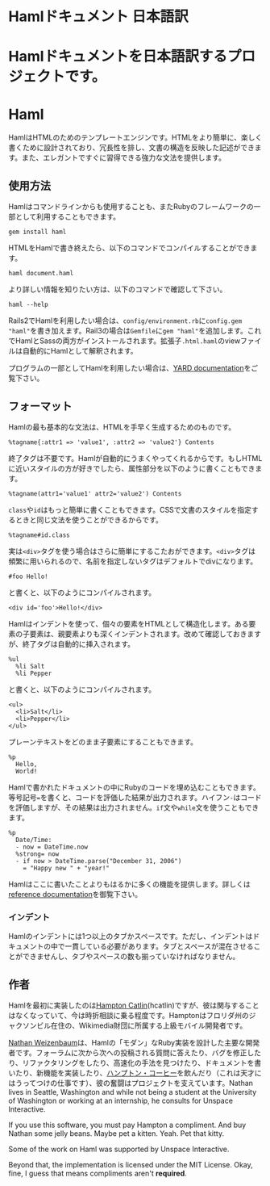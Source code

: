 Hamlドキュメント 日本語訳
=========================
Hamlドキュメントを日本語訳するプロジェクトです。  
=======
# Haml

<!--
Haml is a templating engine for HTML.
It's are designed to make it both easier and more pleasant
to write HTML documents,
by eliminating redundancy,
reflecting the underlying structure that the document represents,
and providing elegant, easily understandable, and powerful syntax.
-->

HamlはHTMLのためのテンプレートエンジンです。HTMLをより簡単に、楽しく書くために設計されており、冗長性を排し、文書の構造を反映した記述ができます。また、エレガントですぐに習得できる強力な文法を提供します。

## 使用方法

<!--
Haml can be used from the command line
or as part of a Ruby web framework.
The first step is to install the gem:
-->

Hamlはコマンドラインからも使用することも、またRubyのフレームワークの一部として利用することもできます。

    gem install haml

<!--
After you convert some HTML to Haml, you can run
-->

HTMLをHamlで書き終えたら、以下のコマンドでコンパイルすることができます。

    haml document.haml

<!--
to compile them.
For more information on these commands, check out
-->

より詳しい情報を知りたい方は、以下のコマンドで確認して下さい。

    haml --help

<!--
To install Haml in Rails 2,
just add `config.gem "haml"` to `config/environment.rb`.
In Rails 3, add `gem "haml"` to your Gemfile instead.
and both Haml and Sass will be installed.
Views with the `.html.haml` extension will automatically use Haml.
-->

Rails2でHamlを利用したい場合は、`config/environment.rb`に`config.gem "haml"`を書き加えます。Rail3の場合は`Gemfile`に`gem "haml"`を追加します。これでHamlとSassの両方がインストールされます。拡張子`.html.haml`のviewファイルは自動的にHamlとして解釈されます。

<!--
To use Haml programatically,
check out the [YARD documentation](http://haml-lang.com/docs/yardoc/).
-->

プログラムの一部としてHamlを利用したい場合は、[YARD documentation](http://haml-lang.com/docs/yardoc/)をご覧下さい。

## フォーマット

<!--
The most basic element of Haml
is a shorthand for creating HTML:
-->

Hamlの最も基本的な文法は、HTMLを手早く生成するためのものです。

    %tagname{:attr1 => 'value1', :attr2 => 'value2'} Contents

<!--
No end-tag is needed; Haml handles that automatically.
If you prefer HTML-style attributes, you can also use:
-->

終了タグは不要です。Hamlが自動的にうまくやってくれるからです。もしHTMLに近いスタイルの方が好きでしたら、属性部分を以下のように書くこともできます。

    %tagname(attr1='value1' attr2='value2') Contents

<!--
Adding `class` and `id` attributes is even easier.
Haml uses the same syntax as the CSS that styles the document:
-->

`class`や`id`はもっと簡単に書くこともできます。CSSで文書のスタイルを指定するときと同じ文法を使うことができるからです。

    %tagname#id.class

<!--
In fact, when you're using the `<div>` tag,
it becomes _even easier_.
Because `<div>` is such a common element,
a tag without a name defaults to a div. So
-->

実は`<div>`タグを使う場合はさらに簡単にするこたおができます。`<div>`タグは頻繁に用いられるので、名前を指定しないタグはデフォルトでdivになります。

    #foo Hello!

<!--
becomes
-->

と書くと、以下のようにコンパイルされます。

    <div id='foo'>Hello!</div>

<!--
Haml uses indentation
to bring the individual elements to represent the HTML structure.
A tag's children are indented beneath than the parent tag.
Again, a closing tag is automatically added.
For example:
-->

Hamlはインデントを使って、個々の要素をHTMLとして構造化します。ある要素の子要素は、親要素よりも深くインデントされます。改めて確認しておきますが、終了タグは自動的に挿入されます。

    %ul
      %li Salt
      %li Pepper

と書くと、以下のようにコンパイルされます。

    <ul>
      <li>Salt</li>
      <li>Pepper</li>
    </ul>

<!--
You can also put plain text as a child of an element:
-->

プレーンテキストをどのまま子要素にすることもできます。

    %p
      Hello,
      World!

<!--
It's also possible to embed Ruby code into Haml documents.
An equals sign, `=`, will output the result of the code.
A hyphen, `-`, will run the code but not output the result.
You can even use control statements
like `if` and `while`:
-->

Hamlで書かれたドキュメントの中にRubyのコードを埋め込むこともできます。等号記号`=`を書くと、コードを評価した結果が出力されます。ハイフン`-`はコードを評価しますが、その結果は出力されません。`if`文や`while`文を使うこともできます。

    %p
      Date/Time:
      - now = DateTime.now
      %strong= now
      - if now > DateTime.parse("December 31, 2006")
        = "Happy new " + "year!"

<!--
Haml provides far more tools than those presented here.
Check out the [reference documentation](http://beta.haml-lang.com/docs/yardoc/file.HAML_REFERENCE.html)
for full details.
-->

Hamlはここに書いたことよりもはるかに多くの機能を提供します。詳しくは[reference documentation](http://beta.haml-lang.com/docs/yardoc/file.HAML_REFERENCE.html)を御覧下さい。

### インデント

<!--
Haml's indentation can be made up of one or more tabs or spaces.
However, indentation must be consistent within a given document.
Hard tabs and spaces can't be mixed,
and the same number of tabs or spaces must be used throughout.
-->

Hamlのインデントには1つ以上のタブかスペースです。ただし、インデントはドキュメントの中で一貫している必要があります。タブとスペースが混在させることができませんし、タブやスペースの数も揃っていなければなりません。

## 作者

<!--
Haml was created by [Hampton Catlin](http://hamptoncatlin.com)
(hcatlin) and he is the author of the original implementation. However, Hampton
doesn't even know his way around the code anymore and now occasionally consults
on the language issues.  Hampton lives in Jacksonville, Florida and is the lead
mobile developer for Wikimedia.
-->

Hamlを最初に実装したのは[Hampton Catlin](http://hamptoncatlin.com)(hcatlin)ですが、彼は関与することはなくなっていて、今は時折相談に乗る程度です。Hamptonはフロリダ州のジャクソンビル在住の、Wikimedia財団に所属する上級モバイル開発者です。

<!--
[Nathan Weizenbaum](http://nex-3.com) is the primary developer and architect of
the "modern" Ruby implementation of Haml. His hard work has kept the project
alive by endlessly answering forum posts, fixing bugs, refactoring, finding
speed improvements, writing documentation, implementing new features, and
getting Hampton coffee (a fitting task for a boy-genius). Nathan lives in
Seattle, Washington and while not being a student at the University of
Washington or working at an internship, he consults for Unspace Interactive.
-->

[Nathan Weizenbaum](http://nex-3.com)は、Hamlの「モダン」なRuby実装を設計した主要な開発者です。フォーラムに次から次への投稿される質問に答えたり、バグを修正したり、リファクタリングをしたり、高速化の手法を見つけたり、ドキュメントを書いたり、新機能を実装したり、[ハンプトン・コーヒー](http://www.hamptoncoffee.com/Hampton_Coffee_Company/Hampton_Coffee_Company_Espresso_Bars,_Cafes,_%26_Coffee_Roastery.html)を飲んだり（これは天才にはうってつけの仕事です）、彼の奮闘はプロジェクトを支えています。Nathan lives in Seattle, Washington and while not being a student at the University of Washington or working at an internship, he consults for Unspace Interactive.

If you use this software, you must pay Hampton a compliment. And
buy Nathan some jelly beans. Maybe pet a kitten. Yeah. Pet that kitty.

Some of the work on Haml was supported by Unspace Interactive.

Beyond that, the implementation is licensed under the MIT License.
Okay, fine, I guess that means compliments aren't __required__.

